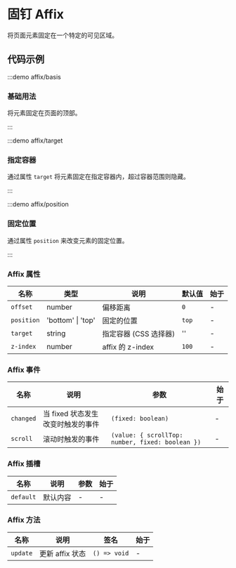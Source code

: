 # 固钉 Affix

将页面元素固定在一个特定的可见区域。

## 代码示例

:::demo affix/basis

### 基础用法

将元素固定在页面的顶部。

:::

:::demo affix/target

### 指定容器

通过属性 `target` 将元素固定在指定容器内，超过容器范围则隐藏。

:::

:::demo affix/position

### 固定位置

通过属性 `position` 来改变元素的固定位置。

:::

### Affix 属性

| 名称       | 类型              | 说明                  | 默认值 | 始于 |
| ---------- | ----------------- | --------------------- | ------ | ---- |
| `offset`   | number            | 偏移距离              | `0`    | -    |
| `position` | 'bottom' \| 'top' | 固定的位置            | `top`  | -    |
| `target`   | string            | 指定容器 (CSS 选择器) | ''     | -    |
| `z-index`  | number            | affix 的 z-index      | `100`  | -    |

### Affix 事件

| 名称      | 说明                              | 参数                                             | 始于 |
| --------- | --------------------------------- | ------------------------------------------------ | ---- |
| `changed` | 当 fixed 状态发生改变时触发的事件 | `(fixed: boolean)`                               | -    |
| `scroll`  | 滚动时触发的事件                  | `(value: { scrollTop: number, fixed: boolean })` | -    |

### Affix 插槽

| 名称      | 说明     | 参数 | 始于 |
| --------- | -------- | ---- | ---- |
| `default` | 默认内容 | -    | -    |

### Affix 方法

| 名称     | 说明            | 签名         | 始于 |
| -------- | --------------- | ------------ | ---- |
| `update` | 更新 affix 状态 | `() => void` | -    |
